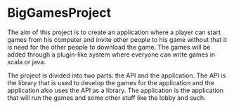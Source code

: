 BigGamesProject
===============

The aim of this project is to create an application where a player can start games from his computer and invite other people to his game without that it is need for the other people to download the game. The games will be added through a plugin-like system where everyone can write games in scala or java.

The project is divided into two parts: the API and the application.
The API is the library that is used to develop the games for the application and the application also uses the API as a library.
The application is the application that will run the games and some other stuff like the lobby and such.
